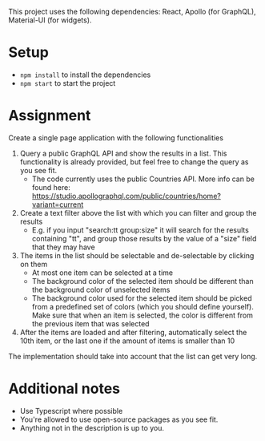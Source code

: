 This project uses the following dependencies: React, Apollo (for GraphQL), Material-UI (for widgets).

# Setup
- `npm install` to install the dependencies
- `npm start` to start the project

# Assignment
Create a single page application with the following functionalities

1. Query a public GraphQL API and show the results in a list. This functionality is already provided, but feel free to change the query as you see fit.
   - The code currently uses the public Countries API. More info can be found here: https://studio.apollographql.com/public/countries/home?variant=current
2. Create a text filter above the list with which you can filter and group the results
   - E.g. if you input "search:tt group:size" it will search for the results containing "tt", and group those results by the value of a "size" field that they may have
3. The items in the list should be selectable and de-selectable by clicking on them
   - At most one item can be selected at a time
   - The background color of the selected item should be different than the background color of unselected items
   - The background color used for the selected item should be picked from a predefined set of colors (which you should define yourself). Make sure that when an item is selected, the color is different from the previous item that was selected
4. After the items are loaded and after filtering, automatically select the 10th item, or the last one if the amount of items is smaller than 10

The implementation should take into account that the list can get very long.

# Additional notes
- Use Typescript where possible
- You're allowed to use open-source packages as you see fit.
- Anything not in the description is up to you.
